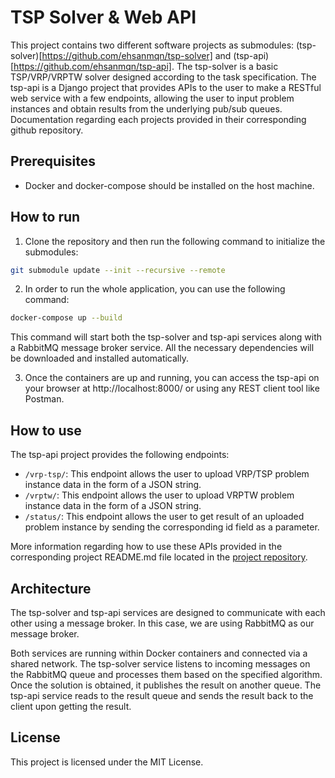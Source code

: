 # TSP Solver & Web API
This project contains two different software projects as submodules: (tsp-solver)[https://github.com/ehsanmqn/tsp-solver] and (tsp-api)[https://github.com/ehsanmqn/tsp-api]. The tsp-solver is a basic TSP/VRP/VRPTW solver designed according to the task specification. The tsp-api is a Django project that provides APIs to the user to make a RESTful web service with a few endpoints, allowing the user to input problem instances and obtain results from the underlying pub/sub queues. Documentation regarding each projects provided in their corresponding github repository.

## Prerequisites
* Docker and docker-compose should be installed on the host machine.

## How to run
1. Clone the repository and then run the following command to initialize the submodules:
```bash
git submodule update --init --recursive --remote
```

2. In order to run the whole application, you can use the following command:
```bash
docker-compose up --build
```

This command will start both the tsp-solver and tsp-api services along with a RabbitMQ message broker service. All the necessary dependencies will be downloaded and installed automatically.

3. Once the containers are up and running, you can access the tsp-api on your browser at http://localhost:8000/ or using any REST client tool like Postman.

## How to use
The tsp-api project provides the following endpoints:
* `/vrp-tsp/`: This endpoint allows the user to upload VRP/TSP problem instance data in the form of a JSON string.
* `/vrptw/`: This endpoint allows the user to upload VRPTW problem instance data in the form of a JSON string.
* `/status/`: This endpoint allows the user to get result of an uploaded problem instance by sending the corresponding id field as a parameter.

More information regarding how to use these APIs provided in the corresponding project README.md file located in the [project repository](https://github.com/ehsanmqn/tsp-api).

## Architecture
The tsp-solver and tsp-api services are designed to communicate with each other using a message broker. In this case, we are using RabbitMQ as our message broker.

Both services are running within Docker containers and connected via a shared network. The tsp-solver service listens to incoming messages on the RabbitMQ queue and processes them based on the specified algorithm. Once the solution is obtained, it publishes the result on another queue. The tsp-api service reads to the result queue and sends the result back to the client upon getting the result.

## License
This project is licensed under the MIT License.